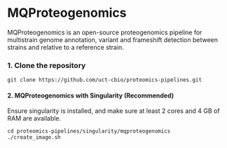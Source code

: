 
# MQProteogenomics

MQProteogenomics is an open-source proteogenomics pipeline for multistrain genome annotation, variant and frameshift detection between strains and relative to a reference strain.

### 1. Clone the repository
`git clone https://github.com/uct-cbio/proteomics-pipelines.git`

#### 2. MQProteogenomics with Singularity (Recommended)
Ensure singularity is installed, and make sure at least 2 cores and 4 GB of RAM are available.

~~~
cd proteomics-pipelines/singularity/mqproteogenomics
./create_image.sh
~~~
